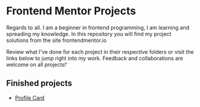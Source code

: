 # Frontend Mentor Projects

Regards to all. I am a beginner in frontend programming, I am learning and spreading my knowledge. In this repository you will find my project solutions from the site frontendmentor.io

Review what I've done for each project in their respective folders or visit the links below to jump right into my work. Feedback and collaborations are welcome on all projects!'

## Finished projects

- [Profile Card](https://github.com/ObradMr/Frontend-Mentor-Projects/tree/frontend-mentor/Profile%20Card)
